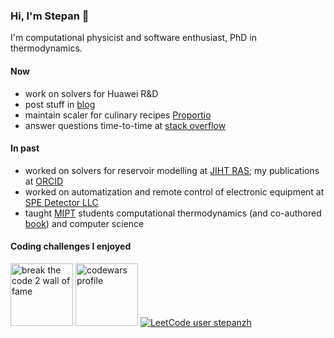 ### Hi, I'm Stepan 👋

I'm computational physicist and software enthusiast, PhD in thermodynamics.

#### Now

- work on solvers for Huawei R&D
- post stuff in [blog](https://stepanzh.github.io)
- maintain scaler for culinary recipes [Proportio](https://stepanzh.github.io/Proportio)
- answer questions time-to-time at [stack overflow](https://stackoverflow.com/users/17892216/stepan-zakharov)

#### In past

- worked on solvers for reservoir modelling at [JIHT RAS](https://jiht.ru/en/); my publications at [ORCID](https://orcid.org/my-orcid?orcid=0000-0002-4934-8679)
- worked on automatization and remote control of electronic equipment at [SPE Detector LLC](https://github.com/SPEDetector)
- taught [MIPT](https://mipt.ru/english/) students computational thermodynamics (and co-authored [book](https://stepanzh.github.io/computational_thermodynamics/)) and computer science

#### Coding challenges I enjoyed

<a href="http://breakthecode.tech/wall-of-fame?alt=96482db0-af5a-447c-9e21-08867808e3b9"><img src="https://cdn.btc2.tech/v27/images/loader/logo-btc-2.png" height=100 alt="break the code 2 wall of fame"/></a>
<a href="https://www.codewars.com/users/red_deer"><img src="https://global-uploads.webflow.com/62462834c60df92621c6b5be/62462c29f3165b55ea6255ea_light-text-logo-vertical.svg" height=100 alt="codewars profile"/></a>
[![LeetCode user stepanzh](https://img.shields.io/badge/dynamic/json?style=for-the-badge&labelColor=black&color=%23ffa116&label=Leet%20code%20Solved&query=solvedOverTotal&url=https%3A%2F%2Fleetcode-badge.vercel.app%2Fapi%2Fusers%2Fstepanzh&logo=leetcode&logoColor=yellow)](https://leetcode.com/stepanzh/)
